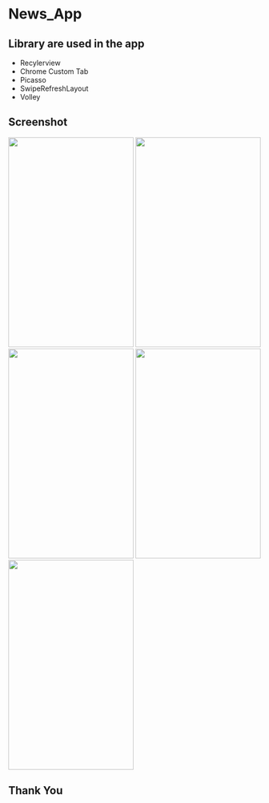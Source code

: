 # News_App
## Library are used in the app
- Recylerview
- Chrome Custom Tab
- Picasso
- SwipeRefreshLayout
- Volley
## Screenshot
   <img src="https://i.imgur.com/DnicblK.jpg" width="250" height="418"> <img src="https://i.imgur.com/yzTXwRf.jpg" width="250" height="418"> <img src="https://i.imgur.com/8H3Tkkk.jpg" width="250" height="418">  <img src="https://i.imgur.com/JVacbhL.jpg" width="250" height="418"> <img src="https://i.imgur.com/tUPSpdS.jpg" width="250" height="418">
   
## Thank You   
